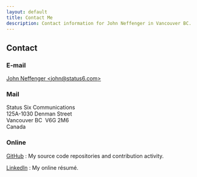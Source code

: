```yaml
---
layout: default
title: Contact Me
description: Contact information for John Neffenger in Vancouver BC.
---
```


## Contact

### E-mail

[John Neffenger &lt;john@status6.com&gt;][email]

### Mail

Status Six Communications  
125A-1030 Denman Street  
Vancouver BC&nbsp;&nbsp;V6G 2M6  
Canada

### Online

[GitHub][github]
: My source code repositories and contribution activity.

[LinkedIn][linkedin]
: My online résumé.

[email]: mailto:john@status6.com "Write to John Neffenger"
[github]: https://github.com/jgneff "John Neffenger on GitHub"
[linkedin]: https://www.linkedin.com/in/jgneff "John Neffenger on LinkedIn"
